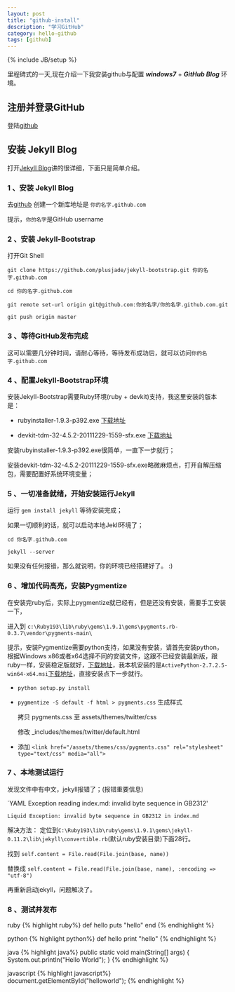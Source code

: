 ```yaml
---
layout: post
title: "github-install"
description: "学习GitHub"
category: hello-github
tags: [github]
---
```

{% include JB/setup %}

里程碑式的一天,现在介绍一下我安装github与配置 ***windows7*** +  ***GitHub Blog*** 环境。

## 注册并登录GitHub

登陆[github](https://github.com/)

## 安装 Jekyll Blog

打开[Jekyll Blog](http://jekyllbootstrap.com/)讲的很详细，下面只是简单介绍。

### 1 、**安装 Jekyll Blog**

去[github](https://github.com) 创建一个新库地址是 `你的名字.github.com`

提示，`你的名字`是GitHub username
 
### 2 、**安装 Jekyll-Bootstrap**

打开Git Shell

`git clone https://github.com/plusjade/jekyll-bootstrap.git 你的名字.github.com`

`cd 你的名字.github.com`

`git remote set-url origin git@github.com:你的名字/你的名字.github.com.git`

`git push origin master`

### 3 、**等待GitHub发布完成**

这可以需要几分钟时间，请耐心等待，等待发布成功后，就可以访问`你的名字.github.com`

### 4 、**配置Jekyll-Bootstrap环境**

安装Jekyll-Bootstrap需要Ruby环境(ruby + devkit)支持，我这里安装的版本是：

 * rubyinstaller-1.9.3-p392.exe [下载地址](http://rubyforge.org/frs/download.php/76798/rubyinstaller-1.9.3-p392.exe)

 * devkit-tdm-32-4.5.2-20111229-1559-sfx.exe [下载地址](https://github.com/downloads/oneclick/rubyinstaller/DevKit-tdm-32-4.5.2-20111229-1559-sfx.exe)

安装rubyinstaller-1.9.3-p392.exe很简单，一直下一步就行；

安装devkit-tdm-32-4.5.2-20111229-1559-sfx.exe略微麻烦点，打开自解压缩包，需要配置好系统环境变量；

### 5 、**一切准备就绪，开始安装运行Jekyll**

运行 `gem install jekyll` 等待安装完成；

如果一切顺利的话，就可以启动本地Jekll环境了；

`cd 你名字.github.com `

`jekyll --server`

如果没有任何报错，那么就说明，你的环境已经搭建好了。 :)

### 6 、**增加代码高亮，安装Pygmentize**

在安装完ruby后，实际上pygmentize就已经有，但是还没有安装，需要手工安装一下，

进入到 `c:\Ruby193\lib\ruby\gems\1.9.1\gems\pygments.rb-0.3.7\vendor\pygments-main\`

提示，安装Pygmentize需要python支持，如果没有安装，请首先安装python，根据Windows x86或者x64选择不同的安装文件，这跟不已经安装最新版，跟ruby一样，安装稳定版就好，[下载地址](http://www.activestate.com/activepython/downloads)，我本机安装的是`ActivePython-2.7.2.5-win64-x64.msi`[下载地址](http://www.activestate.com/activepython/downloads/thank-you?dl=http://downloads.activestate.com/ActivePython/releases/2.7.2.5/ActivePython-2.7.2.5-win64-x64.msi)，直接安装点下一步就行。

 * `python setup.py install`

 * `pygmentize -S default -f html > pygments.css` 生成样式

 	拷贝 pygments.css 至 assets/themes/twitter/css

	修改 _includes/themes/twitter/default.html

 * 添加 `<link href="/assets/themes/css/pygments.css" rel="stylesheet" type="text/css" media="all">`


### 7 、**本地测试运行**

发现文件中有中文，jekyll报错了；(报错重要信息)

`YAML Exception reading index.md: invalid byte sequence in GB2312'

`Liquid Exception: invalid byte sequence in GB2312 in index.md`

解决方法：
定位到`C:\Ruby193\lib\ruby\gems\1.9.1\gems\jekyll-0.11.2\lib\jekyll\convertible.rb`(默认ruby安装目录)下面28行。

找到 `self.content = File.read(File.join(base, name))`

替换成 `self.content = File.read(File.join(base, name), :encoding => "utf-8")`

再重新启动jekyll，问题解决了。


### 8 、**测试并发布**

ruby
{% highlight ruby%}
def hello
	puts "hello"
end
{% endhighlight %}

python
{% highlight python%}
def hello
	print "hello"
{% endhighlight %}

java
{% highlight java%}
public static void main(String[] args) {
	System.out.println("Hello World");
}
{% endhighlight %}

javascript
{% highlight javascript%}
document.getElementById("helloworld");
{% endhighlight %}